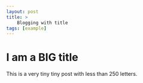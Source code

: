 ```yaml
---
layout: post
title: >
    Blogging with title 
tags: [example]
---
```


# I am a BIG title

This is a very tiny tiny post with less than 250 letters.


